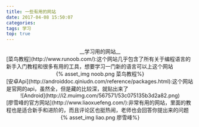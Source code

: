 ```yaml
---
title: 一些有用的网站
date: 2017-04-08 15:50:07
categories:
tags: 学习
top: true
---
```

    



<div align=center>__学习用的网站__</div>
[菜鸟教程](http://www.runoob.com/):这个网站几乎包含了所有关于编程语言的新手入门教程和很多有用的工具，想要学习一门新的语言可以上这个网站  
<!--more-->
<div align=center>
{% asset_img noob.png 菜鸟教程%}   
</div>
[安卓Api](http://androiddoc.qiniudn.com/reference/packages.html):这个网站是官网的api，虽然全，但是藏的比较深，就贴出来了   

<div align=center>
![Android](http://i2.muimg.com/567571/53c075135b3d2a82.png)  
</div>
[廖雪峰的官方网站](http://www.liaoxuefeng.com/):非常有用的网站，里面的教程也是适合新手和进阶的，而且评论区也挺热闹，老师也会回答你提出来的问题  
<div align=center>
{% asset_img liao.png 廖雪峰%}  
</div>


